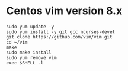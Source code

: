 # Centos vim version 8.x

```
sudo yum update -y
sudo yum install -y git gcc ncurses-devel
git clone https://github.com/vim/vim.git
cd ~/vim
make
sudo make install
sudo yum remove vim
exec $SHELL -l
```


